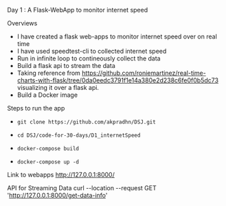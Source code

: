 Day 1 : A Flask-WebApp to monitor internet speed

Overviews
- I have created a flask web-apps to monitor internet speed over on real time
- I have used speedtest-cli to collected internet speed
- Run in infinite loop to contineously collect the data
- Build a flask api to stream the data 
- Taking reference from https://github.com/roniemartinez/real-time-charts-with-flask/tree/0da0eedc3791f1e14a380e2d238c6fe0f0b5dc73 visualizing it over a flask api.
- Build a Docker image

Steps to run the app

* `git clone https://github.com/akpradhn/DSJ.git`

* `cd DSJ/code-for-30-days/D1_internetSpeed`

* `docker-compose build`

* `docker-compose up -d`

Link to webapps
http://127.0.0.1:8000/

API for Streaming Data 
curl --location --request GET 'http://127.0.0.1:8000/get-data-info'


